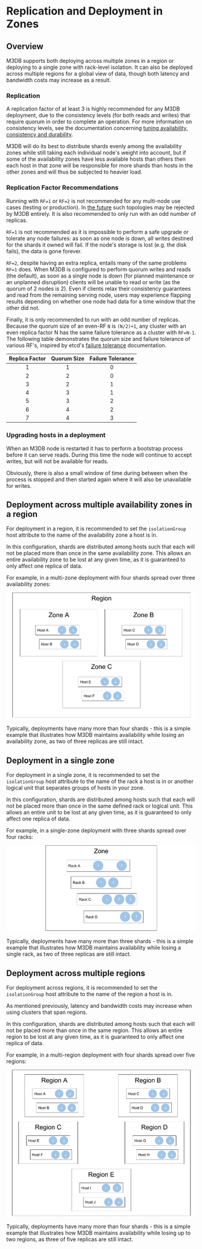 # Replication and Deployment in Zones

## Overview

M3DB supports both deploying across multiple zones in a region or deploying to a single zone with rack-level isolation. It can also be deployed across multiple regions for a global view of data, though both latency and bandwidth costs may increase as a result.

### Replication

A replication factor of at least 3 is highly recommended for any M3DB deployment, due to the consistency levels (for both reads and writes) that require quorum in order to complete an operation. For more information on consistency levels, see the documentation concerning [tuning availability, consistency and durability](availability_consistency_durability.md).

M3DB will do its best to distribute shards evenly among the availability zones while still taking each individual node's weight into account, but if some of the availability zones have less available hosts than others then each host in that zone will be responsible for more shards than hosts in the other zones and will thus be subjected to heavier load.


### Replication Factor Recommendations

Running with `RF=1` or `RF=2` is not recommended for any multi-node use cases (testing or production). In [the
future][1107] such topologies may be rejected by M3DB entirely. It is also recommended to only run with an odd number of
replicas.

`RF=1` is not recommended as it is impossible to perform a safe upgrade or tolerate any node failures: as soon as one
node is down, all writes destined for the shards it owned will fail. If the node's storage is lost (e.g. the disk
fails), the data is gone forever.

`RF=2`, despite having an extra replica, entails many of the same problems `RF=1` does. When M3DB is configured to
perform quorum writes and reads (the default), as soon as a single node is down (for planned maintenance or an unplanned
disruption) clients will be unable to read or write (as the quorum of 2 nodes is 2). Even if clients relax their
consistency guarantees and read from the remaining serving node, users may experience flapping results depending on
whether one node had data for a time window that the other did not.

Finally, it is only recommended to run with an odd number of replicas. Because the quorum size of an even-RF `N` is
`(N/2)+1`, any cluster with an even replica factor N has the same failure tolerance as a cluster with `RF=N-1`. The
following table demonstrates the quorum size and failure tolerance of various RF's, inspired by etcd's [failure
tolerance][failure-tolerance] documentation.

| Replica Factor | Quorum Size | Failure Tolerance |
|:-:|:-:|:-:|
| 1 | 1 | 0 |
| 2 | 2 | 0 |
| 3 | 2 | 1 |
| 4 | 3 | 1 |
| 5 | 3 | 2 |
| 6 | 4 | 2 |
| 7 | 4 | 3 |

### Upgrading hosts in a deployment

When an M3DB node is restarted it has to perform a bootstrap process before it can serve reads. During this time the node will continue to accept writes, but will not be available for reads.

Obviously, there is also a small window of time during between when the process is stopped and then started again where it will also be unavailable for writes.

## Deployment across multiple availability zones in a region

For deployment in a region, it is recommended to set the `isolationGroup` host attribute to the name of the availability zone a host is in.

In this configuration, shards are distributed among hosts such that each will not be placed more than once in the same availability zone. This allows an entire availability zone to be lost at any given time, as it is guaranteed to only affect one replica of data.

For example, in a multi-zone deployment with four shards spread over three availability zones:

![Replication Region](replication_region.png)

Typically, deployments have many more than four shards - this is a simple example that illustrates how M3DB maintains availability while losing an availability zone, as two of three replicas are still intact.

## Deployment in a single zone

For deployment in a single zone, it is recommended to set the `isolationGroup` host attribute to the name of the rack a host is in or another logical unit that separates groups of hosts in your zone.

In this configuration, shards are distributed among hosts such that each will not be placed more than once in the same defined rack or logical unit. This allows an entire unit to be lost at any given time, as it is guaranteed to only affect one replica of data.

For example, in a single-zone deployment with three shards spread over four racks:

![Replication Single Zone](replication_single_zone.png)

Typically, deployments have many more than three shards - this is a simple example that illustrates how M3DB maintains availability while losing a single rack, as two of three replicas are still intact.

## Deployment across multiple regions

For deployment across regions, it is recommended to set the `isolationGroup` host attribute to the name of the region a host is in.

As mentioned previously, latency and bandwidth costs may increase when using clusters that span regions.

In this configuration, shards are distributed among hosts such that each will not be placed more than once in the same region. This allows an entire region to be lost at any given time, as it is guaranteed to only affect one replica of data.

For example, in a multi-region deployment with four shards spread over five regions:

![Replication Global](replication_global.png)

Typically, deployments have many more than four shards - this is a simple example that illustrates how M3DB maintains availability while losing up to two regions, as three of five replicas are still intact.

[1107]: https://github.com/m3db/m3/issues/1107

[failure-tolerance]: https://github.com/etcd-io/etcd/blob/cca0d5c1bed134ac30e1354241f7655d2a118db4/Documentation/faq.md#what-is-failure-tolerance
